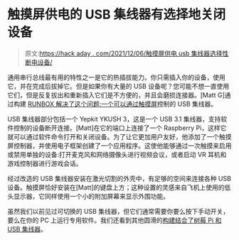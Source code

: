 # 触摸屏供电的 USB 集线器有选择地关闭设备

> 原文:[https://hack aday . com/2021/12/06/触摸屏供电 usb 集线器选择性断电设备/](https://hackaday.com/2021/12/06/touchscreen-powered-usb-hub-selectively-powers-down-devices/)

通用串行总线最有用的特性之一是它的热插拔能力。你只需插入你的设备，使用它，并在完成后拔掉它。但是如果你有大量的 USB 设备呢？您可能不想一直使用它们，但是反复拔出和重新插入它们是不方便的，并且会磨损连接器。[Matt G]通过构建 [RUNBOX 解决了这个问题:一个可以通过触摸屏](https://hackaday.io/project/182813-runbox)控制的 USB 集线器。

USB 集线器部分包括一个 Yepkit YKUSH 3，这是一个 USB 3.1 集线器，支持软件控制的设备断开连接。[Matt]在它的端口上连接了一个 Raspberry Pi，这样它就可以通过软件命令打开和关闭设备。为了让它更加用户友好，他添加了一个触摸屏控制器，并使用电子框架创建了一个应用程序。这使他能够通过一次触摸来启用或禁用单独的设备:打开麦克风和网络摄像头进行视频会议，或者启动 VR 耳机和游戏控制器进行游戏会话。

经过改造的 USB 集线器安装在激光切割的外壳中，有足够的空间来连接各种 USB 设备。触摸屏恰好安装在[Matt]的键盘上方；这种设置的灵感来自飞机上使用的低头显示器，它同样使用一个小的附加屏幕来显示外围功能。

虽然我们以前见过可切换的 USB 集线器，但它们通常需要你要么按下手动开关，要么在你的 PC 上运行专用软件。我们还看到其他圆滑的[构建结合了树莓 Pi 和 USB 集线器](https://hackaday.com/2016/02/01/cramming-a-pi-zero-into-a-usb-hub/)。